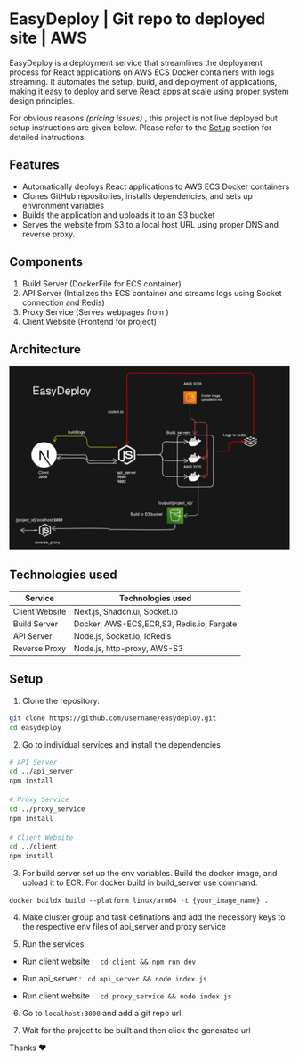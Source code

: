 # EasyDeploy | Git repo to deployed site | AWS

EasyDeploy is a deployment service that streamlines the deployment process for React applications on AWS ECS Docker containers with logs streaming. It automates the setup, build, and deployment of applications, making it easy to deploy and serve React apps at scale using proper system design principles.

For obvious reasons <i>(pricing issues) </i>, this project is not live deployed but setup instructions are given below. Please refer to the [Setup](#setup) section for detailed instructions.

## Features

- Automatically deploys React applications to AWS ECS Docker containers
- Clones GitHub repositories, installs dependencies, and sets up environment variables
- Builds the application and uploads it to an S3 bucket
- Serves the website from S3 to a local host URL using proper DNS and reverse proxy.

## Components

1. Build Server (DockerFile for ECS container)
2. API Server (Intializes the ECS container and streams logs using Socket connection and Redis)
3. Proxy Service (Serves webpages from )
4. Client Website (Frontend for project)

## Architecture

![Architecture](./sample/architecture.png)

## Technologies used

| Service        | Technologies used                         |
| -------------- | ----------------------------------------- |
| Client Website | Next.js, Shadcn.ui, Socket.io             |
| Build Server   | Docker, AWS-ECS,ECR,S3, Redis.io, Fargate |
| API Server     | Node.js, Socket.io, IoRedis               |
| Reverse Proxy  | Node.js, http-proxy, AWS-S3               |

## Setup

1. Clone the repository:

```bash
git clone https://github.com/username/easydeploy.git
cd easydeploy
```

2. Go to individual services and install the dependencies

```bash
# API Server
cd ../api_server
npm install

# Proxy Service
cd ../proxy_service
npm install

# Client Website
cd ../client
npm install
```

3. For build server set up the env variables. Build the docker image, and upload it to ECR.
   For docker build in build_server use command.

`docker buildx build --platform linux/arm64 -t {your_image_name} .`

4. Make cluster group and task definations and add the necessory keys to the respective env files of api_server and proxy service

5. Run the services.

- Run client website :
  ` cd client && npm run dev`

- Run api_server :
  ` cd api_server && node index.js`

- Run client website :
  ` cd proxy_service && node index.js`

6. Go to `localhost:3000` and add a git repo url.

7. Wait for the project to be built and then click the generated url

Thanks ♥
